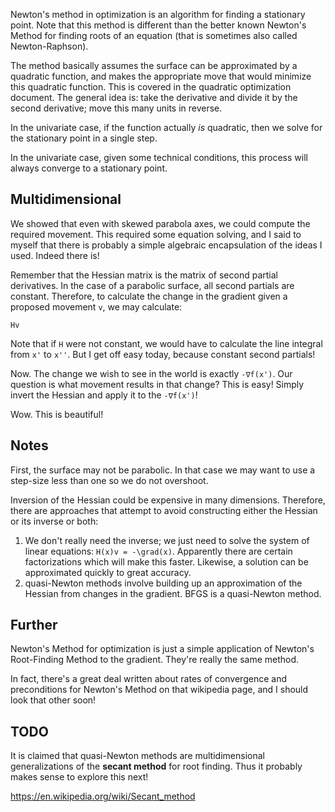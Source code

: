Newton's method in optimization is an algorithm for finding a
stationary point. Note that this method is different than the better
known Newton's Method for finding roots of an equation (that is
sometimes also called Newton-Raphson).

The method basically assumes the surface can be approximated by a
quadratic function, and makes the appropriate move that would minimize
this quadratic function. This is covered in the quadratic optimization
document. The general idea is: take the derivative and divide it by
the second derivative; move this many units in reverse.

In the univariate case, if the function actually *is* quadratic, then
we solve for the stationary point in a single step.

In the univariate case, given some technical conditions, this process
will always converge to a stationary point.

## Multidimensional

We showed that even with skewed parabola axes, we could compute the
required movement. This required some equation solving, and I said to
myself that there is probably a simple algebraic encapsulation of the
ideas I used. Indeed there is!

Remember that the Hessian matrix is the matrix of second partial
derivatives. In the case of a parabolic surface, all second partials
are constant. Therefore, to calculate the change in the gradient given
a proposed movement `v`, we may calculate:

    Hv

Note that if `H` were not constant, we would have to calculate the
line integral from `x'` to `x''`. But I get off easy today, because
constant second partials!

Now. The change we wish to see in the world is exactly `-∇f(x')`. Our
question is what movement results in that change? This is easy! Simply
invert the Hessian and apply it to the `-∇f(x')`!

Wow. This is beautiful!

## Notes

First, the surface may not be parabolic. In that case we may want to
use a step-size less than one so we do not overshoot.

Inversion of the Hessian could be expensive in many
dimensions. Therefore, there are approaches that attempt to avoid
constructing either the Hessian or its inverse or both:

1. We don't really need the inverse; we just need to solve the system
   of linear equations: `H(x)v = -\grad(x)`. Apparently there are
   certain factorizations which will make this faster. Likewise, a
   solution can be approximated quickly to great accuracy.
2. quasi-Newton methods involve building up an approximation of the
   Hessian from changes in the gradient. BFGS is a quasi-Newton method.

## Further

Newton's Method for optimization is just a simple application of
Newton's Root-Finding Method to the gradient. They're really the same
method.

In fact, there's a great deal written about rates of convergence and
preconditions for Newton's Method on that wikipedia page, and I should
look that other soon!

## TODO

It is claimed that quasi-Newton methods are multidimensional
generalizations of the **secant method** for root finding. Thus it
probably makes sense to explore this next!

https://en.wikipedia.org/wiki/Secant_method
